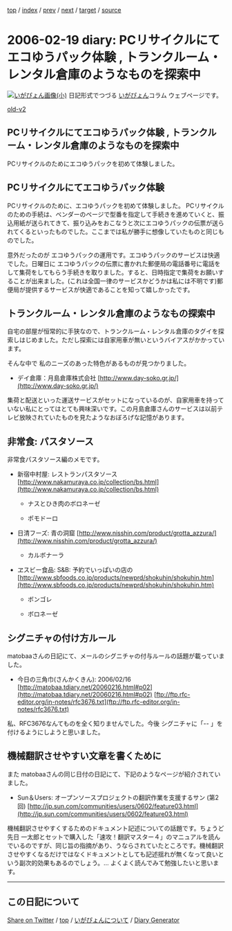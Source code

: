 [top](../index.html) 
 / [index](https://igapyon.github.io/diary/2006/index.html) 
 / [prev](https://igapyon.github.io/diary/2006/ig060216.html) 
 / [next](https://igapyon.github.io/diary/2006/ig060221.html) 
 / [target](https://igapyon.github.io/diary/2006/ig060219.html) 
 / [source](https://github.com/igapyon/diary/blob/gh-pages/2006/ig060219.html.src.md) 

2006-02-19 diary: PCリサイクルにてエコゆうパック体験 , トランクルーム・レンタル倉庫のようなものを探索中
=====================================================================================================
[![いがぴょん画像(小)](https://igapyon.github.io/diary/images/iga200306s.jpg "いがぴょん")](https://igapyon.github.io/diary/memo/memoigapyon.html) 日記形式でつづる [いがぴょん](https://igapyon.github.io/diary/memo/memoigapyon.html)コラム ウェブページです。

[old-v2](ig060219-orig.html)

## PCリサイクルにてエコゆうパック体験 , トランクルーム・レンタル倉庫のようなものを探索中

PCリサイクルのためにエコゆうパックを初めて体験しました。


## PCリサイクルにてエコゆうパック体験

PCリサイクルのために、エコゆうパックを初めて体験しました。
PCリサイクルのための手続は、ベンダーのページで型番を指定して手続きを進めていくと、振込用紙が送られてきて、振り込みをおこなうと次にエコゆうパックの伝票が送られてくるといったものでした。ここまでは私が勝手に想像していたものと同じものでした。

意外だったのが エコゆうパックの運用です。エコゆうパックのサービスは快適でした。日曜日に エコゆうパックの伝票に書かれた郵便局の電話番号に電話をして集荷をしてもらう手続きを取りました。すると、日時指定で集荷をお願いすることが出来ました。(これは全国一律のサービスかどうかは私には不明です)郵便局が提供するサービスが快適であることを知って嬉しかったです。

## トランクルーム・レンタル倉庫のようなもの探索中

自宅の部屋が恒常的に手狭なので、トランクルーム・レンタル倉庫のタグイを探索しはじめました。ただし探索には自家用車が無いというバイアスがかかっています。

そんな中で 私のニーズのあった特色があるものが見つかりました。

* デイ倉庫：月島倉庫株式会社
  [http://www.day-soko.gr.jp/](http://www.day-soko.gr.jp/)

集荷と配送といった運送サービスがセットになっているのが、自家用車を持っていない私にとってはとても興味深いです。この月島倉庫さんのサービスは以前テレビ放映されていたものを見たようなおぼろげな記憶があります。

## 非常食: パスタソース

非常食パスタソース編のメモです。

* 新宿中村屋: レストランパスタソース
  [http://www.nakamuraya.co.jp/collection/bs.html](http://www.nakamuraya.co.jp/collection/bs.html)
  
  * ナスとひき肉のボロネーゼ
    
  * ポモドーロ
  

  
* 日清フーズ: 青の洞窟
  [http://www.nisshin.com/product/grotta_azzura/](http://www.nisshin.com/product/grotta_azzura/)
  
  * カルボナーラ
  

  
* ヱスビー食品: S&B: 予約でいっぱいの店の
  [http://www.sbfoods.co.jp/products/newprd/shokuhin/shokuhin.htm](http://www.sbfoods.co.jp/products/newprd/shokuhin/shokuhin.htm)
  
  * ボンゴレ
    
  * ボロネーゼ
  

## シグニチャの付け方ルール

matobaaさんの日記にて、メールのシグニチャの付与ルールの話題が載っていました。

* 今日の三角巾(さんかくきん): 2006/02/16
  [http://matobaa.tdiary.net/20060216.html#p02](http://matobaa.tdiary.net/20060216.html#p02)
  [ftp://ftp.rfc-editor.org/in-notes/rfc3676.txt](ftp://ftp.rfc-editor.org/in-notes/rfc3676.txt)

私、RFC3676なんてものを全く知りませんでした。今後 シグニチャに「-- 」を付けるようにしようと思いました。

## 機械翻訳させやすい文章を書くために

また matobaaさんの同じ日付の日記にて、下記のようなページが紹介されていました。

* Sun＆Users: オープンソースプロジェクトの翻訳作業を支援するサン (第2回)
  [http://jp.sun.com/communities/users/0602/feature03.html](http://jp.sun.com/communities/users/0602/feature03.html)

機械翻訳させやすくするためのドキュメント記述についての話題です。ちょうど先日 一太郎とセットで購入した「速攻！翻訳マスター４」のマニュアルを読んでいるのですが、同じ旨の指摘があり、うならされていたところです。機械翻訳させやすくなるだけではなくドキュメントとしても記述揺れが無くなって良いという副次的効果もあるのでしょう。… よくよく読んでみて勉強したいと思います。

----------------------------------------------------------------------------------------------------

## この日記について

[Share on Twitter](https://twitter.com/intent/tweet?hashtags=igapyon%2Cdiary%2C%E3%81%84%E3%81%8C%E3%81%B4%E3%82%87%E3%82%93&text=PC%E3%83%AA%E3%82%B5%E3%82%A4%E3%82%AF%E3%83%AB%E3%81%AB%E3%81%A6%E3%82%A8%E3%82%B3%E3%82%86%E3%81%86%E3%83%91%E3%83%83%E3%82%AF%E4%BD%93%E9%A8%93+%2C+%E3%83%88%E3%83%A9%E3%83%B3%E3%82%AF%E3%83%AB%E3%83%BC%E3%83%A0%E3%83%BB%E3%83%AC%E3%83%B3%E3%82%BF%E3%83%AB%E5%80%89%E5%BA%AB%E3%81%AE%E3%82%88%E3%81%86%E3%81%AA%E3%82%82%E3%81%AE%E3%82%92%E6%8E%A2%E7%B4%A2%E4%B8%AD&url=https%3A%2F%2Figapyon.github.io%2Fdiary%2F2006%2Fig060219.html) / [top](../index.html) / [いがぴょんについて](https://igapyon.github.io/diary/memo/memoigapyon.html) / [Diary Generator](https://github.com/igapyon/igapyonv3)
